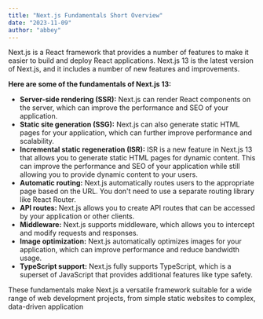 ```yaml
---
title: "Next.js Fundamentals Short Overview"
date: "2023-11-09"
author: "abbey"
---
```


Next.js is a React framework that provides a number of features to make it easier to build and deploy React applications. Next.js 13 is the latest version of Next.js, and it includes a number of new features and improvements.

**Here are some of the fundamentals of Next.js 13:**

- **Server-side rendering (SSR):** Next.js can render React components on the server, which can improve the performance and SEO of your application.
- **Static site generation (SSG):** Next.js can also generate static HTML pages for your application, which can further improve performance and scalability.
- **Incremental static regeneration (ISR):** ISR is a new feature in Next.js 13 that allows you to generate static HTML pages for dynamic content. This can improve the performance and SEO of your application while still allowing you to provide dynamic content to your users.
- **Automatic routing:** Next.js automatically routes users to the appropriate page based on the URL. You don't need to use a separate routing library like React Router.
- **API routes:** Next.js allows you to create API routes that can be accessed by your application or other clients.
- **Middleware:** Next.js supports middleware, which allows you to intercept and modify requests and responses.
- **Image optimization:** Next.js automatically optimizes images for your application, which can improve performance and reduce bandwidth usage.
- **TypeScript support:** Next.js fully supports TypeScript, which is a superset of JavaScript that provides additional features like type safety.

These fundamentals make Next.js a versatile framework suitable for a wide range of web development projects, from simple static websites to complex, data-driven application
